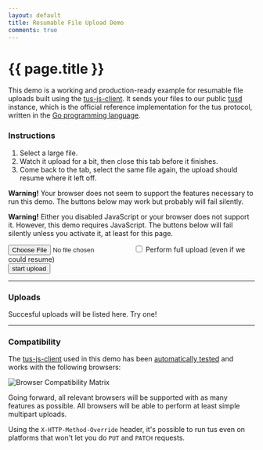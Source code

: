 ```yaml
---
layout: default
title: Resumable File Upload Demo
comments: true
---
```


# {{ page.title }}

This demo is a working and production-ready example for  resumable file uploads built using the [tus-js-client](https://github.com/tus/tus-js-client).
It sends your files to our public [tusd](https://github.com/tus/tusd) instance, which is the official reference implementation for the tus protocol, written in the [Go programming language](https://golang.org/).

### Instructions

 1. Select a large file.
 2. Watch it upload for a bit, then close this tab before it finishes.
 3. Come back to the tab, select the same file again, the upload should resume where it left off.

<p class="alert hidden" id="support-alert">
  <b>Warning!</b> Your browser does not seem to support the features necessary to run this demo. The buttons below may work but probably will fail silently.
</p>
<noscript>
  <p class="alert">
    <b>Warning!</b> Either you disabled JavaScript or your browser does not support it. However, this demo requires JavaScript. The buttons below  will fail silently unless you activate it, at least for this page.
  </p>
</noscript>

<input type="file">
<label>
  <input type="checkbox" id="resume">
  Perform full upload (even if we could resume)
</label>

<div class="row">
  <div class="nine columns">
    <div class="progress">
      <div class="progress-bar progress-bar-striped" style="width: 0%;"></div>
    </div>
  </div>
  <div class="three columns">
    <button class="u-full-width" id="toggle-btn">start upload</button>
  </div>
</div>

<hr />
<h3>Uploads</h3>
<p class="upload-list">
  Succesful uploads will be listed here. Try one!<br>
</p>

---------------------------------------

### Compatibility

The [tus-js-client](https://github.com/tus/tus-js-client) used in
this demo has been [automatically tested](https://travis-ci.org/tus/tus-js-client) and works with the following browsers:

<img id="browser-matrix" src="https://saucelabs.com/browser-matrix/marius_transloadit.svg" alt="Browser Compatibility Matrix"/>

Going forward, all relevant browsers will be supported with as many features
as possible. All browsers will be able to perform at least simple multipart
uploads.

Using the `X-HTTP-Method-Override` header, it's possible to run tus
even on platforms that won't let you do `PUT` and `PATCH` requests.
